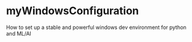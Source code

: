 # myWindowsConfiguration
How to set up a stable and powerful windows dev environment for python and ML/AI
